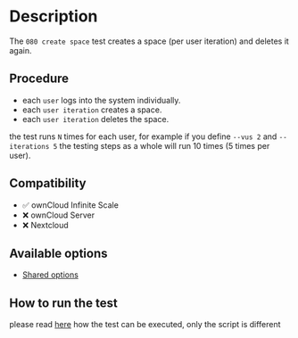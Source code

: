 # Description

The `080 create space` test creates a space (per user iteration) and deletes it again.


## Procedure

* each `user` logs into the system individually.
* each `user iteration` creates a space.
* each `user iteration` deletes the space.

the test runs `N` times for each user, for example if you define `--vus 2` and `--iterations 5`
the testing steps as a whole will run 10 times (5 times per user).


## Compatibility

* :white_check_mark: ownCloud Infinite Scale
* :x: ownCloud Server
* :x: Nextcloud


## Available options

* [Shared options](/k6-tests/src/values/env)


## How to run the test

please read [here](/k6-tests/docs/run) how the test can be executed, only the script is different
